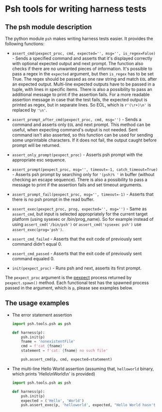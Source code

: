 # Psh tools for writing harness tests

## The psh module description

The python module `psh` makes writing harness tests easier. It provides the following functions:

* `assert_cmd(pexpect_proc, cmd, expected='', msg='', is_regex=False)` - Sends a specified command and asserts that it's displayed correctly with optional expected output and next prompt. The function also checks if there are no unwanted pieces of information. It's possible to pass a regex in the `expected` argument, but then `is_regex` has to be set True. The regex should be passed as one raw string and match `EOL` after an expected output. Multi-line expected outputs have to be passed in a tuple, with lines in specific items. There is also a possibility to pass an additional message to print if the assertion fails. For a more readable assertion message in case that the test fails, the expected output is printed as regex, but in separate lines. So EOL, which is `r'(\r+)\n'` is replaced by `'\n'`.

* `assert_prompt_after_cmd(pexpect_proc, cmd, msg='')` - Sends a command and asserts only `EOL` and next prompt. This method can be useful, when expecting command's output is not needed. Sent command isn't also asserted, so this function can be used for sending some unprintable characters. If it does not fail, the output caught before prompt will be returned.

* `assert_only_prompt(pexpect_proc)` - Asserts psh prompt with the appropriate esc sequence.

* `assert_prompt(pexpect_proc, msg='', timeout=-1, catch_timeout=True)` - Asserts psh prompt by searching only for `'(psh)% '` in buffer (without checking an escape sequence). There is also a possibility to pass a message to print if the assertion fails and set timeout arguments.

* `assert_prompt_fail(pexpect_proc, msg='', timeout=-1)` - Asserts that there is no psh prompt in the read buffer.

* `assert_exec(pexpect_proc, prog, expected='', msg='')` - Same as `assert_cmd`, but input is selected appropriately for the current target platform (using sysexec or /bin/prog_name). So for example instead of using `assert_cmd('/bin/psh')` or `assert_cmd('sysexec psh')` use `assert_exec(prog='psh')`.

* `assert_cmd_failed` - Asserts that the exit code of previously sent command didn't equal 0.

* `assert_cmd_passed` - Asserts that the exit code of previously sent command equaled 0.

* `init(pexpect_proc)` - Runs psh and next, asserts its first prompt.

The `pexpect_proc` argument is the [pexpect](https://pexpect.readthedocs.io/en/stable/api/index.html) process returned by `pexpect.spawn()` method. Each functional test has the spawned process passed in the argument, which is `p`, please see examples below.

## The usage examples

* The error statement assertion
  
  ```python
  import psh.tools.psh as psh

  def harness(p):
      psh.init(p)
      fname = 'nonexistentFile'
      cmd = f'cat {fname}'
      statement = f'cat: {fname} no such file'

      psh.assert_cmd(p, cmd, expected=statement)
  ```


* The multi-line Hello World assertion (assuming that, `helloworld` binary, which prints 'Hello\nWorld\n' is provided)

  ```python
  import psh.tools.psh as psh

  def harness(p):
      psh.init(p)
      expected = ('Hello', 'World')
      psh.assert_exec(p, 'helloworld', expected, "Hello World hasn't been displayed correctly")
  ```
